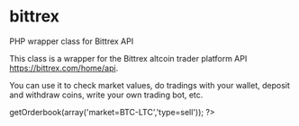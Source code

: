 # bittrex
PHP wrapper class for Bittrex API

This class is a wrapper for the Bittrex altcoin trader platform API https://bittrex.com/home/api. 

You can use it to check market values, do tradings with your wallet, deposit and withdraw coins, write your own trading bot, etc.


<?php 
include 'BittrexAPI.php';

$bittrex_api = new BittrexAPI();

$res = $bittrex_api->getOrderbook(array('market=BTC-LTC','type=sell'));

?>
